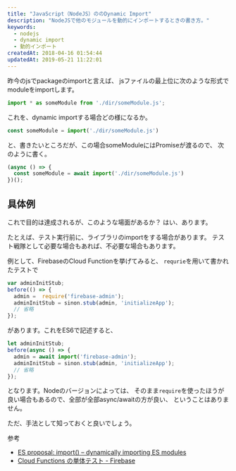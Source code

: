 ```yaml
---
title: "JavaScript（NodeJS）ののDynamic Import"
description: "NodeJSで他のモジュールを動的にインポートするときの書き方。"
keywords:
  - nodejs
  - dynamic import
  - 動的インポート
createdAt: 2018-04-16 01:54:44
updatedAt: 2019-05-21 11:22:01
---
```


昨今のjsでpackageのimportと言えば、
jsファイルの最上位に次のような形式でmoduleをimportします。

```js
import * as someModule from './dir/someModule.js';
```

これを、dynamic importする場合どの様になるか。


```js
const someModule = import('./dir/someModule.js')
```

と、書きたいところだが、この場合someModuleにはPromiseが渡るので、
次のように書く。

```js
(async () => {
  const someModule = await import('./dir/someModule.js')
})();
```

## 具体例

これで目的は達成されるが、このような場面があるか？
はい、あります。

たとえば、テスト実行前に、ライブラリのimportをする場合があります。
テスト戦隊として必要な場合もあれば、不必要な場合もあります。

例として、FirebaseのCloud Functionを挙げてみると、
`requrie`を用いて書かれたテストで

```js
var adminInitStub;
before(() => {
  admin =  require('firebase-admin');
  adminInitStub = sinon.stub(admin, 'initializeApp');
  // 省略
});
```

があります。これをES6で記述すると、

```js
let adminInitStub;
before(async () => {
  admin = await import('firebase-admin');
  adminInitStub = sinon.stub(admin, 'initializeApp');
  // 省略
});
```

となります。Nodeのバージョンによっては、
そのまま`require`を使ったほうが良い場合もあるので、全部が全部async/awaitの方が良い、
ということはありません。

ただ、手法として知っておくと良いでしょう。


参考

- [ES proposal: import() – dynamically importing ES modules](http://2ality.com/2017/01/import-operator.html)
- [Cloud Functions の単体テスト - Firebase](https://firebase.google.com/docs/functions/unit-testing?hl=ja)
